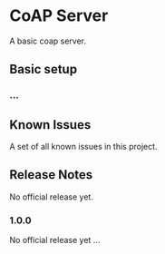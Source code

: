 # CoAP Server

A basic coap server.

## Basic setup 


### ...


## Known Issues

A set of all known issues in this project.

## Release Notes

No official release yet.

### 1.0.0

No official release yet ...



